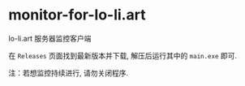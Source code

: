 # monitor-for-lo-li.art
 lo-li.art 服务器监控客户端

在 `Releases` 页面找到最新版本并下载, 解压后运行其中的 `main.exe` 即可.

注：若想监控持续进行, 请勿关闭程序.
